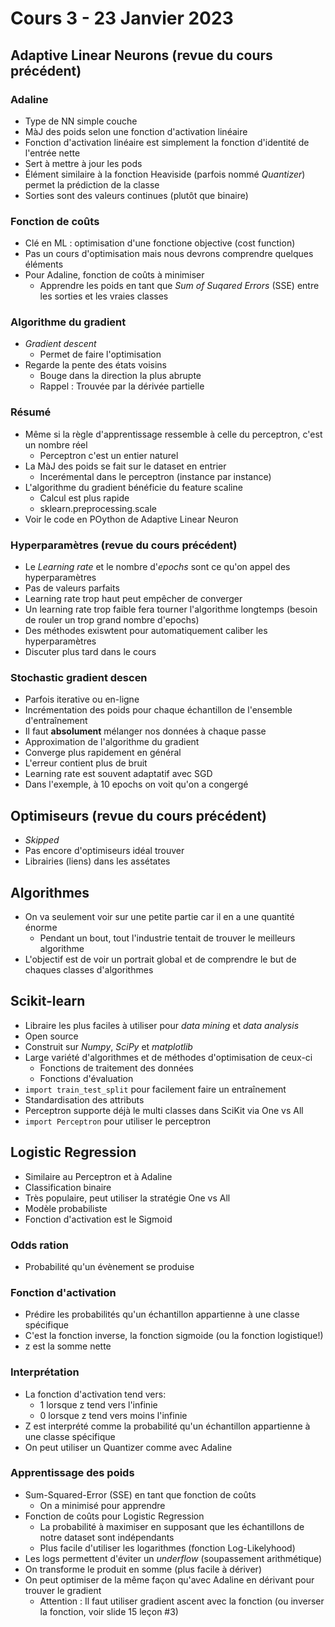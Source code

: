 # Cours 3 - 23 Janvier 2023

## Adaptive Linear Neurons (revue du cours précédent)

### Adaline
- Type de NN simple couche
- MàJ des poids selon une fonction d'activation linéaire
- Fonction d'activation linéaire est simplement la fonction d'identité de l'entrée nette
- Sert à mettre à jour les pods
- Élément similaire à la fonction Heaviside (parfois nommé _Quantizer_) permet la prédiction de la classe
- Sorties sont des valeurs continues (plutôt que binaire)

### Fonction de coûts
- Clé en ML : optimisation d'une fonctione objective (cost function)
- Pas un cours d'optimisation mais nous devrons comprendre quelques éléments
- Pour Adaline, fonction de coûts à minimiser
  - Apprendre les poids en tant que _Sum of Suqared Errors_ (SSE) entre les sorties et les vraies classes

### Algorithme du gradient
- _Gradient descent_
  - Permet de faire l'optimisation
- Regarde la pente des états voisins
  - Bouge dans la direction la plus abrupte
  - Rappel : Trouvée par la dérivée partielle

### Résumé 
- Même si la règle d'apprentissage ressemble à celle du perceptron, c'est un nombre réel
  - Perceptron c'est un entier naturel
- La MàJ des poids se fait sur le dataset en entrier
  - Incerémental dans le perceptron (instance par instance)
- L'algorithme du gradient bénéficie du feature scaline
  - Calcul est plus rapide
  - sklearn.preprocessing.scale
- Voir le code en POython de Adaptive Linear Neuron   

### Hyperparamètres (revue du cours précédent)
- Le _Learning rate_ et le nombre d'_epochs_ sont ce qu'on appel des hyperparamètres
- Pas de valeurs parfaits
- Learning rate trop haut peut empêcher de converger
- Un learning rate trop faible fera tourner l'algorithme longtemps (besoin de rouler un trop grand nombre d'epochs)
- Des méthodes exiswtent pour automatiquement caliber les hyperparamètres
- Discuter plus tard dans le cours

### Stochastic gradient descen
- Parfois iterative ou en-ligne
- Incrémentation des poids pour chaque échantillon de l'ensemble d'entraînement
- Il faut **absolument** mélanger nos données à chaque passe
- Approximation de l'algorithme du gradient
- Converge plus rapidement en général
- L'erreur contient plus de bruit
- Learning rate est souvent adaptatif avec SGD
- Dans l'exemple, à 10 epochs on voit qu'on a congergé

## Optimiseurs (revue du cours précédent)
- _Skipped_
- Pas encore d'optimiseurs idéal trouver
- Librairies (liens) dans les assétates
  
## Algorithmes
- On va seulement voir sur une petite partie car il en a une quantité énorme
  - Pendant un bout, tout l'industrie tentait de trouver le meilleurs algorithme
- L'objectif est de voir un portrait global et de comprendre le but de chaques classes d'algorithmes

## Scikit-learn
- Libraire les plus faciles à utiliser pour _data mining_ et _data analysis_
- Open source
- Construit sur _Numpy_, _SciPy_ et _matplotlib_
- Large variété d'algorithmes et de méthodes d'optimisation de ceux-ci
  - Fonctions de traitement des données
  - Fonctions d'évaluation
- `import train_test_split` pour facilement faire un entraînement
- Standardisation des attributs
- Perceptron supporte déjà le multi classes dans SciKit via One vs All
- `import Perceptron` pour utiliser le perceptron

## Logistic Regression
- Similaire au Perceptron et à Adaline
- Classification binaire
- Très populaire, peut utiliser la stratégie One vs All
- Modèle probabiliste
- Fonction d'activation est le Sigmoid

### Odds ration
- Probabilité qu'un évènement se produise

### Fonction d'activation
- Prédire les probabilités qu'un échantillon appartienne à une classe spécifique
- C'est la fonction inverse, la fonction sigmoide (ou la fonction logistique!)
- z est la somme nette

### Interprétation
- La fonction d'activation tend vers:
  - 1 lorsque z tend vers l'infinie
  - 0 lorsque z tend vers moins l'infinie
- Z est interprété comme la probabilité qu'un échantillon appartienne à une classe spécifique
- On peut utiliser un Quantizer comme avec Adaline

### Apprentissage des poids
- Sum-Squared-Error (SSE) en tant que fonction de coûts
  - On a minimisé pour apprendre
- Fonction de coûts pour Logistic Regression
  - La probabilité à maximiser en supposant que les échantillons de notre dataset sont indépendants
  - Plus facile d'utiliser les logarithmes (fonction Log-Likelyhood)
- Les logs permettent d'éviter un _underflow_ (soupassement arithmétique)
- On transforme le produit en somme (plus facile à dériver)
- On peut optimiser de la même façon qu'avec Adaline en dérivant pour trouver le gradient
  - Attention : Il faut utiliser gradient ascent avec la fonction (ou inverser la fonction, voir slide 15 leçon #3)

## 
